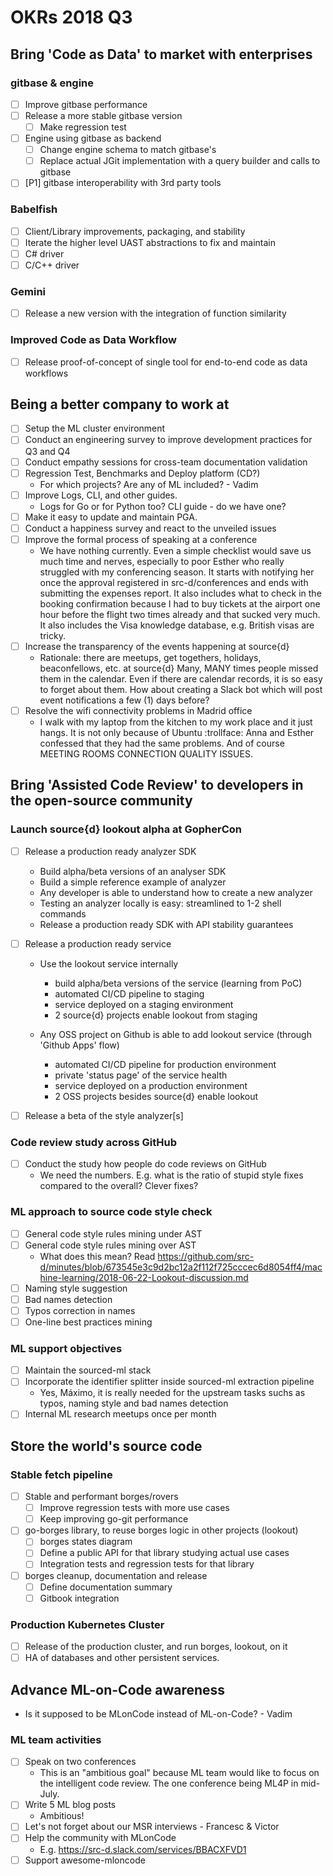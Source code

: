 # OKRs 2018 Q3

## Bring 'Code as Data' to market with enterprises

### gitbase & engine

- [ ] Improve gitbase performance
- [ ] Release a more stable gitbase version
    - [ ] Make regression test
- [ ] Engine using gitbase as backend
    - [ ] Change engine schema to match gitbase's
    - [ ] Replace actual JGit implementation with a query builder and calls to gitbase
- [ ] [P1] gitbase interoperability with 3rd party tools

### Babelfish

- [ ] Client/Library improvements, packaging, and stability
- [ ] Iterate the higher level UAST abstractions to fix and maintain
- [ ] C# driver
- [ ] C/C++ driver

### Gemini

- [ ] Release a new version with the integration of function similarity

### Improved Code as Data Workflow

- [ ] Release proof-of-concept of single tool for end-to-end code as data workflows

## Being a better company to work at

- [ ] Setup the ML cluster environment
- [ ] Conduct an engineering survey to improve development practices for Q3 and Q4
- [ ] Conduct empathy sessions for cross-team documentation validation
- [ ] Regression Test, Benchmarks and Deploy platform (CD?)
    - For which projects? Are any of ML included? - Vadim
- [ ] Improve Logs, CLI, and other guides.
    - Logs for Go or for Python too? CLI guide - do we have one?
- [ ] Make it easy to update and maintain PGA.
- [ ] Conduct a happiness survey and react to the unveiled issues
- [ ] Improve the formal process of speaking at a conference
    - We have nothing currently. Even a simple checklist would save us much time and nerves, especially to poor Esther who really struggled with my conferencing season. It starts with notifying her once the approval registered in src-d/conferences and ends with submitting the expenses report. It also includes what to check in the booking confirmation because I had to buy tickets at the airport one hour before the flight two times already and that sucked very much. It also includes the Visa knowledge database, e.g. British visas are tricky.
- [ ] Increase the transparency of the events happening at source{d}
    - Rationale: there are meetups, get togethers, holidays, beaconfellows, etc. at source{d} Many, MANY times people missed them in the calendar. Even if there are calendar records, it is so easy to forget about them. How about creating a Slack bot which will post event notifications a few (1) days before?
- [ ] Resolve the wifi connectivity problems in Madrid office
    - I walk with my laptop from the kitchen to my work place and it just hangs. It is not only because of Ubuntu :trollface: Anna and Esther confessed that they had the same problems. And of course MEETING ROOMS CONNECTION QUALITY ISSUES.

## Bring 'Assisted Code Review' to developers in the open-source community

### Launch source{d} lookout alpha at GopherCon

- [ ] Release a production ready analyzer SDK
  * Build alpha/beta versions of an analyser SDK
  * Build a simple reference example of analyzer
  * Any developer is able to understand how to create a new analyzer
  * Testing an analyzer locally is easy: streamlined to 1-2 shell commands
  * Release a production ready SDK with API stability guarantees

- [ ] Release a production ready service
  * Use the lookout service internally
    - build alpha/beta versions of the service (learning from PoC)
    - automated CI/CD pipeline to staging
    - service deployed on a staging environment
    - 2 source{d} projects enable lookout from staging

  * Any OSS project on Github is able to add lookout service (through 'Github Apps' flow)
    - automated CI/CD pipeline for production environment
    - private 'status page' of the service health
    - service deployed on a production environment
    - 2 OSS projects besides source{d} enable lookout

- [ ] Release a beta of the style analyzer[s]

### Code review study across GitHub

- [ ] Conduct the study how people do code reviews on GitHub
    - We need the numbers. E.g. what is the ratio of stupid style fixes compared to the overall? Clever fixes?

### ML approach to source code style check

- [ ] General code style rules mining under AST
- [ ] General code style rules mining over AST
    - What does this mean? Read https://github.com/src-d/minutes/blob/673545e3c9d2bc12a2f112f725cccec6d8054ff4/machine-learning/2018-06-22-Lookout-discussion.md
- [ ] Naming style suggestion
- [ ] Bad names detection
- [ ] Typos correction in names
- [ ] One-line best practices mining

### ML support objectives

- [ ] Maintain the sourced-ml stack
- [ ] Incorporate the identifier splitter inside sourced-ml extraction pipeline
    - Yes, Máximo, it is really needed for the upstream tasks suchs as typos, naming style and bad names detection
- [ ] Internal ML research meetups once per month

## Store the world's source code

### Stable fetch pipeline

- [ ] Stable and performant borges/rovers
    - [ ] Improve regression tests with more use cases
    - [ ] Keep improving go-git performance
- [ ] go-borges library, to reuse borges logic in other projects (lookout)
    - [ ] borges states diagram
    - [ ] Define a public API for that library studying actual use cases
    - [ ] Integration tests and regression tests for that library
- [ ] borges cleanup, documentation and release
    - [ ] Define documentation summary
    - [ ] Gitbook integration

### Production Kubernetes Cluster

- [ ] Release of the production cluster, and run borges, lookout, on it
- [ ] HA of databases and other persistent services.

## Advance ML-on-Code awareness

- Is it supposed to be MLonCode instead of ML-on-Code? - Vadim

### ML team activities

- [ ] Speak on two conferences
    - This is an "ambitious goal" because ML team would like to focus on the intelligent code review. The one conference being ML4P in mid-July.
- [ ] Write 5 ML blog posts
    - Ambitious!
- [ ] Let's not forget about our MSR interviews - Francesc & Victor
- [ ] Help the community with MLonCode
    - E.g. https://src-d.slack.com/services/BBACXFVD1
- [ ] Support awesome-mloncode
